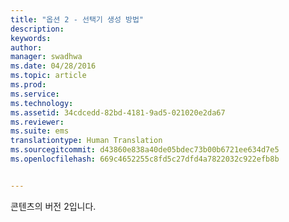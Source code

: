 ```yaml
---
title: "옵션 2 - 선택기 생성 방법"
description: 
keywords: 
author: 
manager: swadhwa
ms.date: 04/28/2016
ms.topic: article
ms.prod: 
ms.service: 
ms.technology: 
ms.assetid: 34cdcedd-82bd-4181-9ad5-021020e2da67
ms.reviewer: 
ms.suite: ems
translationtype: Human Translation
ms.sourcegitcommit: d43860e838a40de05bdec73b00b6721ee634d7e5
ms.openlocfilehash: 669c4652255c8fd5c27dfd4a7822032c922efb8b


---
```


콘텐츠의 버전 2입니다.


<!--HONumber=Jun16_HO4-->


